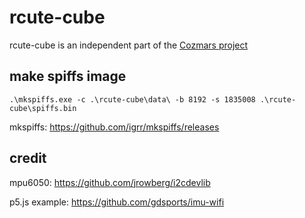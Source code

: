 # rcute-cube

rcute-cube is an independent part of the [Cozmars project](https://github.com/hyansuper/rcute-cozmars)

## make spiffs image

`.\mkspiffs.exe -c .\rcute-cube\data\ -b 8192 -s 1835008 .\rcute-cube\spiffs.bin`

mkspiffs:
https://github.com/igrr/mkspiffs/releases

## credit

mpu6050:
https://github.com/jrowberg/i2cdevlib

p5.js example:
https://github.com/gdsports/imu-wifi